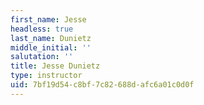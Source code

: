 ```yaml
---
first_name: Jesse
headless: true
last_name: Dunietz
middle_initial: ''
salutation: ''
title: Jesse Dunietz
type: instructor
uid: 7bf19d54-c8bf-7c82-688d-afc6a01c0d0f
---
```

